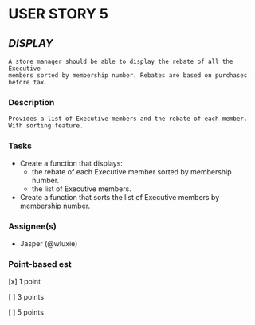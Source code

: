 # USER STORY 5

## *DISPLAY*
    A store manager should be able to display the rebate of all the Executive 
    members sorted by membership number. Rebates are based on purchases before tax.

### Description
    Provides a list of Executive members and the rebate of each member.
    With sorting feature.

### Tasks
+ Create a function that displays:
    + the rebate of each Executive member sorted by membership number.
    + the list of Executive members.
+ Create a function that sorts the list of Executive members by membership number.

### Assignee(s)
+ Jasper (@wluxie)

### Point-based est
[x] 1 point

[ ] 3 points

[ ] 5 points
